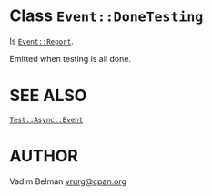 Class `Event::DoneTesting`
==========================

Is [`Event::Report`](Report.md).

Emitted when testing is all done.

SEE ALSO
========

[`Test::Async::Event`](../Event.md)

AUTHOR
======

Vadim Belman <vrurg@cpan.org>


